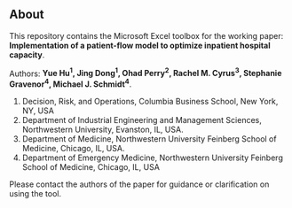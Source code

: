 ## About
This repository contains the Microsoft Excel toolbox for the working paper: **Implementation of a patient-flow model to optimize inpatient hospital capacity**. 

Authors: **Yue Hu<sup>1</sup>, Jing Dong<sup>1</sup>, Ohad Perry<sup>2</sup>, Rachel M. Cyrus<sup>3</sup>, Stephanie Gravenor<sup>4</sup>, Michael J. Schmidt<sup>4</sup>**. 

1.	Decision, Risk, and Operations, Columbia Business School, New York, NY, USA
2.	Department of Industrial Engineering and Management Sciences, Northwestern University, Evanston, IL, USA. 
3.  Department of Medicine, Northwestern University Feinberg School of Medicine, Chicago, IL, USA. 
4.	Department of Emergency Medicine, Northwestern University Feinberg School of Medicine, Chicago, IL, USA

Please contact the authors of the paper for guidance or clarification on using the tool.
